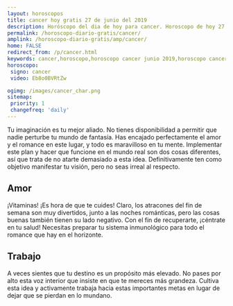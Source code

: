 ```yaml
---
layout: horoscopos
title: cancer hoy gratis 27 de junio del 2019 
description: Horóscopo del dia de hoy para cancer. Horoscopo de hoy 27 de junio del 2019. Las predicciones de amor, trabajo, vida personal gratis.
permalink: /horoscopo-diario-gratis/cancer/
amplink: /horoscopo-diario-gratis/amp/cancer/
home: FALSE
redirect_from: /p/cancer.html
keywords: cancer,horoscopo,horoscopo cancer junio 2019,horoscopo cancer hoy,tarot cancer junio 2019,horoscopo cancer,tarot cancer hoy,horoscopo de hoy,horoscopo diario,tarot del amor,horoscopo de hoy cancer,horoscopo diario del tarot, Horoscopo de hoy cancer 27 de junio del 2019,horóscopo del día,signos zodiacales 2019, el horoscopo de hoy
horoscopo:
 signo: cancer
 video: Eb8o0BVRtZw

ogimg: /images/cancer_char.png
sitemap:
 priority: 1
 changefreq: 'daily'
---
```



Tu imaginación es tu mejor aliado. No tienes disponibilidad a permitir que nadie perturbe tu mundo de fantasía. Has encajado perfectamente el amor y el romance en este lugar, y todo es maravilloso en tu mente. Implementar este plan y hacer que funcione en el mundo real son dos cosas diferentes, así que trata de no atarte demasiado a esta idea. Definitivamente ten como objetivo manifestar tu visión, pero no seas irreal al respecto.

## Amor

¡Vitaminas! ¡Es hora de que te cuides! Claro, los atracones del fin de semana son muy divertidos, junto a las noches románticas, pero las cosas buenas también tienen su lado negativo. Con el fin de recuperarte, ¡céntrate en tu salud! Necesitas preparar tu sistema inmunológico para todo el romance que hay en el horizonte.

## Trabajo

A veces sientes que tu destino es un propósito más elevado. No pases por alto esta voz interior que insiste en que te mereces más grandeza. Cultiva esta idea y activamente trabaja hacia estas importantes metas en lugar de dejar que se pierdan en lo mundano.